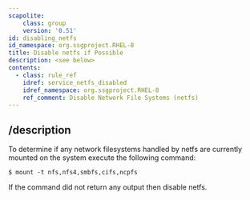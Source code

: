 ```yaml
---
scapolite:
    class: group
    version: '0.51'
id: disabling_netfs
id_namespace: org.ssgproject.RHEL-8
title: Disable netfs if Possible
description: <see below>
contents:
  - class: rule_ref
    idref: service_netfs_disabled
    idref_namespace: org.ssgproject.RHEL-8
    ref_comment: Disable Network File Systems (netfs)
---
```



## /description

To
determine if any network filesystems handled by netfs are currently
mounted on the system execute the following command:

``` 
$ mount -t nfs,nfs4,smbfs,cifs,ncpfs
```

If the command did not return any output then disable netfs.
